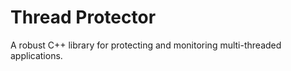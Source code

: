 # Thread Protector
 A robust C++ library for protecting and monitoring multi-threaded applications.
